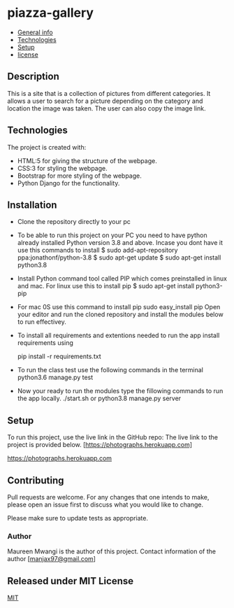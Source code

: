 # piazza-gallery

* [General info](#general-info)
* [Technologies](#technologies)
* [Setup](#setup)
* [license](#license)


## Description
This is a site that is a collection of pictures from different categories. It allows a user to search for a picture depending on the category and location the image was taken. The user can also copy the image link.

## Technologies
The project is created with:
* HTML:5 for giving the structure of the webpage.
* CSS:3 for styling the webpage.
* Bootstrap for more styling of the webpage.
* Python Django for the functionality.

## Installation
* Clone the repository directly to your pc 
* To be able to run this project on your PC you need to have python already installed Python version 3.8 and above. Incase you dont have it use this commands to install
    $ sudo add-apt-repository ppa:jonathonf/python-3.8
    $ sudo apt-get update
    $ sudo apt-get install python3.8
* Install Python command tool called PIP which comes preinstalled in linux and mac. For linux use this to install pip
    $ sudo apt-get install python3-pip 
* For mac 0S use this command to install pip
    sudo easy_install pip
Open your editor and run the cloned repository and install the modules below to run effectivey.

* To install all requirements and extentions needed to run the app install requirements using

    pip install -r requirements.txt
* To run the class test use the following commands in the terminal
    python3.6 manage.py test
* Now your ready to run the modules type the fillowing commands to run the app locally.
    ./start.sh or python3.8 manage.py server

## Setup
To run this project, use the live link in the GitHub repo:
The live link to the project is provided below.
[https://photographs.herokuapp.com]


https://photographs.herokuapp.com


## Contributing
Pull requests are welcome. For any changes that one intends to make, please open an issue first to discuss what you would like to change.

Please make sure to update tests as appropriate.

### Author 
 Maureen Mwangi is the author of this project. Contact information of the author [manjax97@gmail.com]

## Released under MIT License

[MIT](https://choosealicense.com/licenses/mit/)